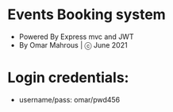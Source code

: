 # Events Booking system
* Powered By Express mvc and JWT
* By Omar Mahrous | ⓒ June 2021

# Login credentials:
* username/pass: omar/pwd456


